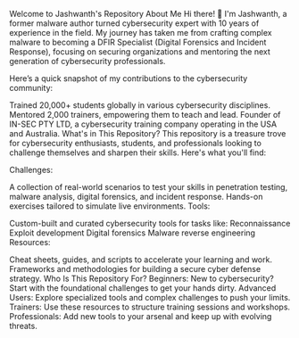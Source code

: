 Welcome to Jashwanth's Repository
About Me
Hi there! 👋 I'm Jashwanth, a former malware author turned cybersecurity expert with 10 years of experience in the field. My journey has taken me from crafting complex malware to becoming a DFIR Specialist (Digital Forensics and Incident Response), focusing on securing organizations and mentoring the next generation of cybersecurity professionals.

Here’s a quick snapshot of my contributions to the cybersecurity community:

Trained 20,000+ students globally in various cybersecurity disciplines.
Mentored 2,000 trainers, empowering them to teach and lead.
Founder of IN-SEC PTY LTD, a cybersecurity training company operating in the USA and Australia.
What's in This Repository?
This repository is a treasure trove for cybersecurity enthusiasts, students, and professionals looking to challenge themselves and sharpen their skills. Here's what you'll find:

Challenges:

A collection of real-world scenarios to test your skills in penetration testing, malware analysis, digital forensics, and incident response.
Hands-on exercises tailored to simulate live environments.
Tools:

Custom-built and curated cybersecurity tools for tasks like:
Reconnaissance
Exploit development
Digital forensics
Malware reverse engineering
Resources:

Cheat sheets, guides, and scripts to accelerate your learning and work.
Frameworks and methodologies for building a secure cyber defense strategy.
Who Is This Repository For?
Beginners: New to cybersecurity? Start with the foundational challenges to get your hands dirty.
Advanced Users: Explore specialized tools and complex challenges to push your limits.
Trainers: Use these resources to structure training sessions and workshops.
Professionals: Add new tools to your arsenal and keep up with evolving threats.
